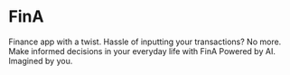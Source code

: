 # FinA

Finance app with a twist.
Hassle of inputting your transactions? No more.
Make informed decisions in your everyday life with FinA
Powered by AI. Imagined by you.
